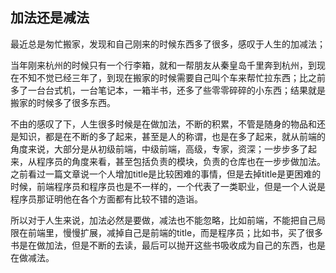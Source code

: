 ## 加法还是减法

最近总是匆忙搬家，发现和自己刚来的时候东西多了很多，感叹于人生的加减法；

当年刚来杭州的时候只有一个行李箱，就和一帮朋友从秦皇岛千里奔到杭州，到现在不知不觉已经三年了，到现在搬家的时候需要自己叫个车来帮忙拉东西；比之前多了一台台式机，一台笔记本，一箱半书，还多了些零零碎碎的小东西；结果就是搬家的时候多了很多东西。

不由的感叹了下，人生很多时候是在做加法，不断的积累，不管是随身的物品和还是知识，都是在不断的多了起来，甚至是人的称谓，也是在多了起来，就从前端的角度来说，大部分是从初级前端，中级前端，高级，专家，资深；一步步多了起来，从程序员的角度来看，甚至包括负责的模块，负责的仓库也在一步步做加法。之前看过一篇文章说一个人增加title是比较困难的事情，但是去掉title是更困难的时候，前端程序员和程序员也是不一样的，一个代表了一类职业，但是一个人说是程序员那证明他在各个方面都有比较不错的造诣。

所以对于人生来说，加法必然是要做，减法也不能忽略，比如前端，不能把自己局限在前端里，慢慢扩展，减掉自己是前端的title，而是程序员；比如书，买了很多书是在做加法，但是不断的去读，最后可以抛开这些书吸收成为自己的东西，也是在做减法。



